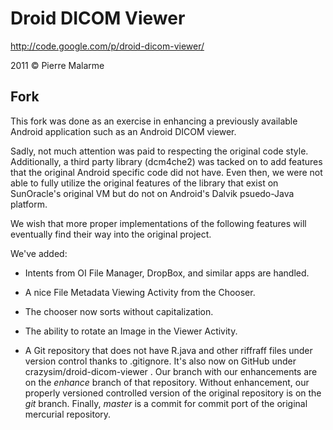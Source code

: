Droid DICOM Viewer
==================

http://code.google.com/p/droid-dicom-viewer/

2011 © Pierre Malarme


## Fork


This fork was done as an exercise in enhancing a previously available Android
application such as an Android DICOM viewer.

Sadly, not much attention was paid to respecting the original code style.
Additionally, a third party library (dcm4che2) was tacked on to add features that
the original Android specific code did not have. Even then, we were not able to fully
utilize the original features of the library that exist on SunOracle's original VM but
do not on Android's Dalvik psuedo-Java platform.

We wish that more proper implementations of the following features will eventually
find their way into the original project.

We've added:

* Intents from OI File Manager, DropBox, and similar apps are handled.

* A nice File Metadata Viewing Activity from the Chooser.

* The chooser now sorts without capitalization.

* The ability to rotate an Image in the Viewer Activity.

* A Git repository that does not have R.java and other riffraff files
  under version control thanks to .gitignore. It's also now on GitHub under
  crazysim/droid-dicom-viewer . Our branch with our enhancements are on the
  *enhance* branch of that repository. Without enhancement, our properly 
  versioned controlled version of the original repository is on the *git* 
  branch. Finally, *master* is a commit for commit port of the original 
  mercurial repository. 
